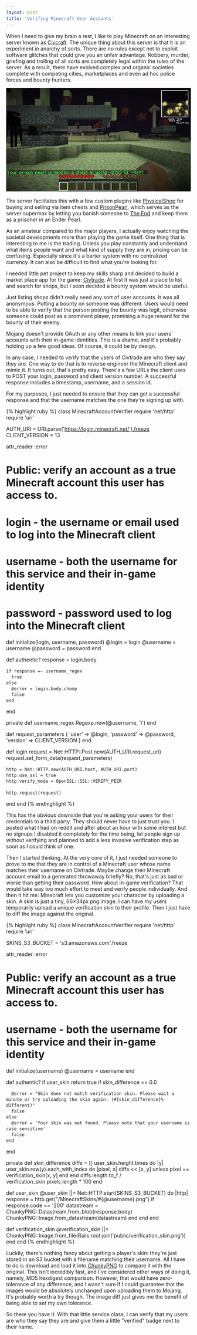 ```yaml
---
layout: post
title: 'Verifing Minecraft User Accounts'
---
```

When I need to give my brain a rest, I like to play Minecraft on an interesting
server known as [Civcraft][1]. The unique thing about this server is that it is
an experiment in anarchy of sorts. There are no rules except not to exploit
software glitches that could give you an unfair advantage. Robbery, murder,
griefing and trolling of all sorts are completely legal within the rules of the
server. As a result, there have evolved complex and organic societies complete
with competing cities, marketplaces and even ad hoc police forces and bounty
hunters.

![Trapped in a Prison Pearl][7]

The server facilitates this with a few custom plugins like [PhysicalShop][2] for
buying and selling via item chests and [PrisonPearl][3], which serves as the
server supermax by letting you banish someone to [The End][4] and keep them as
a prisoner in an Ender Pearl.

As an amateur compared to the major players, I actually enjoy watching the
societal developments more than playing the game itself. One thing that is
interesting to me is the trading. Unless you play constantly and understand
what items people want and what kind of supply they are in, pricing can be
confusing. Especially since it's a barter system with no centralized currency.
It can also be difficult to find what you're looking for.

I needed little pet project to keep my skills sharp and decided to build a market
place app for the game: [Civtrade][5]. At first it was just a place to list
and search for shops, but I soon decided a bounty system would be useful.

Just listing shops didn't really need any sort of user accounts. It was all
anonymous.  Putting a bounty on someone was different. Users would need to be
able to verify that the person posting the bounty was legit, otherwise someone
could post as a prominent player, promising a huge reward for the bounty of
their enemy.

Mojang doesn't provide OAuth or any other means to link your users' accounts
with their in-game identities. This is a shame, and it's probably holding up a
few good ideas. Of course, it could be by design.

In any case, I needed to verify that the users of Civtrade are who they say they
are. One way to do that is to reverse engineer the Minecraft client and mimic it.
It turns out, that's pretty easy. There's a few URLs the client uses to POST
your login, password and client version number. A successful response includes
a timestamp, username, and a session id.

For my purposes, I just needed to ensure that they can get a successful
response and that the username matches the one they're signing up with.

{% highlight ruby %}
class MinecraftAccountVerifier
  require 'net/http'
  require 'uri'

  AUTH_URI = URI.parse('https://login.minecraft.net/').freeze
  CLIENT_VERSION = 13

  attr_reader :error

  # Public: verify an account as a true Minecraft account this user has access to.
  #
  # login    - the username or email used to log into the Minecraft client
  # username - both the username for this service and their in-game identity
  # password - password used to log into the Minecraft client
  def initialize(login, username, password)
    @login = login
    @username = username
    @password = password
  end

  def authentic?
    response = login.body

    if response =~ username_regex
      true
    else
      @error = login.body.chomp
      false
    end
  end

  private
  def username_regex
    Regexp.new(@username, 'i')
  end

  def request_parameters
    {
      'user' => @login,
      'password' => @password,
      'version' => CLIENT_VERSION
    }
  end

  def login
    request = Net::HTTP::Post.new(AUTH_URI.request_uri)
    request.set_form_data(request_parameters)

    http = Net::HTTP.new(AUTH_URI.host, AUTH_URI.port)
    http.use_ssl = true
    http.verify_mode = OpenSSL::SSL::VERIFY_PEER

    http.request(request)
  end
end
{% endhighlight %}

This has the obvious downside that you're asking your users for their credentials
to a third party. They should never have to just trust you. I posted what I had
on reddit and after about an hour with some interest but no signups I disabled
it completely for the time being, let people sign up without verifying and
planned to add a less invasive verification step as soon as I could think of
one.

Then I started thinking. At the very core of it, I just needed someone to prove
to me that they are in control of a Minecraft user whose name matches their
username on Civtrade. Maybe change their Minecraft account email to a generated
throwaway briefly?  No, that's just as bad or worse than getting their
password. How about in-game verification? That would take way too much effort
to meet and verify people individually. And then it hit me: Minecraft lets you
customize your character by uploading a skin. A skin is just a tiny,
66&times;34px png image. I can have my users temporarily upload a unique
verification skin to their profile. Then I just have to diff the image against
the original.

{% highlight ruby %}
class MinecraftAccountVerifier
  require 'net/http'
  require 'uri'

  SKINS_S3_BUCKET = 's3.amazonaws.com'.freeze

  attr_reader :error

  # Public: verify an account as a true Minecraft account this user has access to.
  #
  # username - both the username for this service and their in-game identity
  def initialize(username)
    @username = username
  end

  def authentic?
    if user_skin
      return true if skin_difference == 0.0

      @error = "Skin does not match verification skin. Please wait a minute or try uploading the skin again. (#{skin_difference}% different)"
      false
    else
      @error = 'Your skin was not found. Please note that your username is case sensitive'
      false
    end
  end

  private
  def skin_difference
    diffs = []
    user_skin.height.times do |y|
      user_skin.row(y).each_with_index do |pixel, x|
        diffs << [x, y] unless pixel == verification_skin[x, y]
      end
    end
    diffs.length.to_f / verification_skin.pixels.length * 100
  end

  def user_skin
    @user_skin ||=
      Net::HTTP.start(SKINS_S3_BUCKET) do |http|
        response = http.get("/MinecraftSkins/#{@username}.png")
        if response.code == '200'
          datastream = ChunkyPNG::Datastream.from_blob(response.body)
          ChunkyPNG::Image.from_datastream(datastream)
        end
      end
  end

  def verification_skin
    @verification_skin ||=
      ChunkyPNG::Image.from_file(Rails.root.join('public/verification_skin.png'))
  end
end
{% endhighlight %}

Luckily, there's nothing fancy about getting a player's skin: they're just stored in
an S3 bucket with a filename matching their username. All I have to do is
download and load it into [ChunkyPNG][6] to compare it with the original. This
isn't incredibly fast, and I've considered other ways of doing it, namely, MD5
hexdigest comparison. However, that would have zero-tolerance of any
difference, and I wasn't sure if I could guarantee that the images would be
absolutely unchanged upon uploading them to Mojang. It's probably worth a try
though. The image diff just gives me the benefit of being able to set my own
tolerance.

So there you have it. With that little service class, I can verify that my users are who
they say they are and give them a little "verified" badge next to their name.

[1]: http://www.reddit.com/r/Civcraft/
[2]: https://github.com/Wolvereness/PhysicalShop
[3]: https://github.com/matthewbot/PrisonPearl
[4]: http://www.minecraftwiki.net/wiki/The_End
[5]: https://civtrade.herokuapp.com
[6]: https://github.com/wvanbergen/chunky_png
[7]: /images/prison-pearl.png "Trapped in The End"
